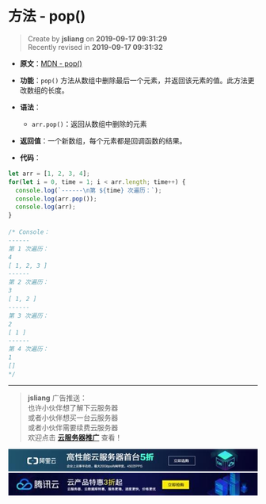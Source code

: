 方法 - pop()
===

> Create by **jsliang** on **2019-09-17 09:31:29**  
> Recently revised in **2019-09-17 09:31:32**

* **原文**：[MDN - pop()](https://developer.mozilla.org/zh-CN/docs/Web/JavaScript/Reference/Global_Objects/Array/pop)

* **功能**：`pop()` 方法从数组中删除最后一个元素，并返回该元素的值。此方法更改数组的长度。

* **语法**：
  * `arr.pop()`：返回从数组中删除的元素

* **返回值**：一个新数组，每个元素都是回调函数的结果。

* **代码**：

```js
let arr = [1, 2, 3, 4];
for(let i = 0, time = 1; i < arr.length; time++) {
  console.log(`------\n第 ${time} 次遍历：`);
  console.log(arr.pop());
  console.log(arr);
}

/* Console：
------
第 1 次遍历：
4
[ 1, 2, 3 ]
------
第 2 次遍历：
3
[ 1, 2 ]
------
第 3 次遍历：
2
[ 1 ]
------
第 4 次遍历：
1
[]
*/
```

---

> **jsliang** 广告推送：  
> 也许小伙伴想了解下云服务器  
> 或者小伙伴想买一台云服务器  
> 或者小伙伴需要续费云服务器  
> 欢迎点击 **[云服务器推广](https://github.com/LiangJunrong/document-library/blob/master/other-library/Monologue/%E7%A8%B3%E9%A3%9F%E8%89%B0%E9%9A%BE.md)** 查看！

[![图](../../../../public-repertory/img/z-small-seek-ali-3.jpg)](https://promotion.aliyun.com/ntms/act/qwbk.html?userCode=w7hismrh)
[![图](../../../../public-repertory/img/z-small-seek-tencent-2.jpg)](https://cloud.tencent.com/redirect.php?redirect=1014&cps_key=49f647c99fce1a9f0b4e1eeb1be484c9&from=console)

